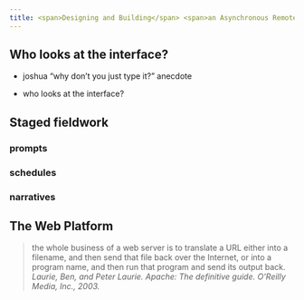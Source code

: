 ```yaml
---
title: <span>Designing and Building</span> <span>an Asynchronous Remote Fieldwork tool</span> <span>in the Web Platform
---
```



## Who looks at the interface?

<style>
/* #who-looks-at-the-interface {
  --light-color: var(--blue-5);
  --dark-color: var(--yellow-5);
  place-content: center;
}
 */
#who-looks-at-the-interface h2 {
  font-size: 10qch;
}
</style>

<main>

- joshua “why don’t you just type it?” anecdote

- who looks at the interface?

</main>


## Staged fieldwork

<main>

### prompts

### schedules

### narratives

</main>

## The Web Platform


> the whole business of a web server is to translate a URL either into a filename, and then send that file back over the Internet, or into a program name, and then run that program and send its output back. <cite>Laurie, Ben, and Peter Laurie. <em>Apache: The definitive guide.</em> O'Reilly Media, Inc., 2003.</cite>




<script type=module src=slides.js> </script>
